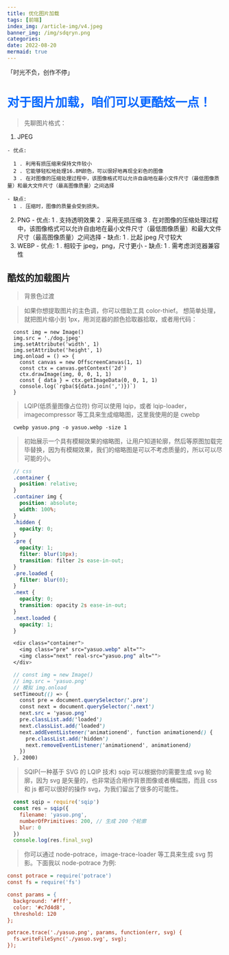 ```yaml
---
title: 优化图片加载
tags: [前端]
index_img: /article-img/v4.jpeg
banner_img: /img/sdqryn.png
categories:
date: 2022-08-20
mermaid: true
---
```

「时光不负，创作不停」
  <!--more-->
# <font color="#0167ff">对于图片加载，咱们可以更酷炫一点！</font>
  > 先聊图片格式：
  1. JPEG

    - 优点:

      1 . 利用有损压缩来保持文件较小
      2 . 它能够轻松地处理16.8M颜色，可以很好地再现全彩色的图像
      3 . 在对图像的压缩处理过程中，该图像格式可以允许自由地在最小文件尺寸（最低图像质量）和最大文件尺寸（最高图像质量）之间选择

    - 缺点:
      1 . 压缩时，图像的质量会受到损失。

  2. PNG
    - 优点:
      1 . 支持透明效果
      2 . 采用无损压缩
      3 . 在对图像的压缩处理过程中，该图像格式可以允许自由地在最小文件尺寸（最低图像质量）和最大文件尺寸（最高图像质量）之间选择
    - 缺点:
      1 . 比起 jpeg 尺寸较大
  3. WEBP
    - 优点:
      1 . 相较于 jpeg，png，尺寸更小
    - 缺点:
      1 . 需考虑浏览器兼容性

  ## 酷炫的加载图片
  > 背景色过渡

  > 如果你想提取图片的主色调，你可以借助工具 color-thief。
  想简单处理，就把图片缩小到 1px，用浏览器的颜色拾取器拾取，或者用代码：
  ```JS
    const img = new Image()
    img.src = './dog.jpeg'
    img.setAttribute('width', 1)
    img.setAttribute('height', 1)
    img.onload = () => {
      const canvas = new OffscreenCanvas(1, 1)
      const ctx = canvas.getContext('2d')
      ctx.drawImage(img, 0, 0, 1, 1)
      const { data } = ctx.getImageData(0, 0, 1, 1)
      console.log(`rgba(${data.join(',')})`)
    }
  ```
  > LQIP(低质量图像占位符)
  你可以使用 lqip，或者 lqip-loader，imagecompressor 等工具来生成缩略图，这里我使用的是 cwebp
  ```arduino
    cwebp yasuo.png -o yasuo.webp -size 1
  ```
  > 初始展示一个具有模糊效果的缩略图，让用户知道轮廓，然后等原图加载完毕替换，因为有模糊效果，我们的缩略图是可以不考虑质量的，所以可以尽可能的小。
  ```scss
    // css
    .container {
      position: relative;
    }
    .container img {
      position: absolute;
      width: 100%;
    }
    .hidden {
      opacity: 0;
    }
    .pre {
      opacity: 1;
      filter: blur(10px);
      transition: filter 2s ease-in-out;
    }
    .pre.loaded {
      filter: blur(0);
    }
    .next {
      opacity: 0;
      transition: opacity 2s ease-in-out;
    }
    .next.loaded {
      opacity: 1;
    }

    <div class="container">
      <img class="pre" src="yasuo.webp" alt="">
      <img class="next" real-src="yasuo.png" alt="">
    </div>

    // const img = new Image()
    // img.src = 'yasuo.png'
    // 模拟 img.onload
    setTimeout(() => {
      const pre = document.querySelector('.pre')
      const next = document.querySelector('.next')
      next.src = 'yasuo.png'
      pre.classList.add('loaded')
      next.classList.add('loaded')
      next.addEventListener('animationend', function animationend() {
        pre.classList.add('hidden')
        next.removeEventListener('animationend', animationend)
      })
    }, 2000)
  ```
  > SQIP(一种基于 SVG 的 LQIP 技术)
  sqip 可以根据你的需要生成 svg 轮廓，因为 svg 是矢量的，也非常适合用作背景图像或者横幅图，而且 css 和 js 都可以很好的操作 svg，为我们留出了很多的可能性。
  ``` js
    const sqip = require('sqip')
    const res = sqip({
      filename: 'yasuo.png',
      numberOfPrimitives: 200, // 生成 200 个轮廓
      blur: 0
    })
    console.log(res.final_svg)
  ```
  > 你可以通过 node-potrace，image-trace-loader 等工具来生成 svg 剪影。下面我以 node-potrace 为例:
  
  ```ini
  const potrace = require('potrace')
  const fs = require('fs')
  
  const params = {
    background: '#fff',
    color: '#c7d4d8',
    threshold: 120
  };
  
  potrace.trace('./yasuo.png', params, function(err, svg) {
    fs.writeFileSync('./yasuo.svg', svg);
  });
  ```